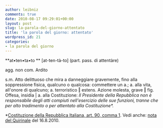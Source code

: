 ```yaml
---
author: leibniz
comments: true
date: 2010-08-17 09:29:01+00:00
layout: post
slug: la-parola-del-giorno-attentato
title: 'la parola del giorno: attentato'
wordpress_id: 21
categories:
- la parola del giorno
---
```


**at•ten•ta•to
** [at-ten-tà-to] (part. pass. di attentàre)

agg.
non com. Ardito

s.m.
Atto delittuoso che mira a danneggiare gravemente, fino alla soppressione fisica, qualcuno o qualcosa: commettere un a.; a. alla vita, all'onore di qualcuno; a. terroristico ‖ estens. Azione molesta, grave ‖ fig. Offesa, insidia | a. alla Costituzione: _Il Presidente della Repubblica non è responsabile degli atti compiuti nell'esercizio delle sue funzioni, tranne che per alto tradimento o per attentato alla Costituzione*._

*[Costituzione della Repubblica Italiana, art. 90, comma 1](http://www.governo.it/Governo/Costituzione/2_titolo2.html). Vedi anche: [nota del Quirinale](http://www.quirinale.it/elementi/Continua.aspx?tipo=Comunicato&key=10592) del 16.8.2010.
